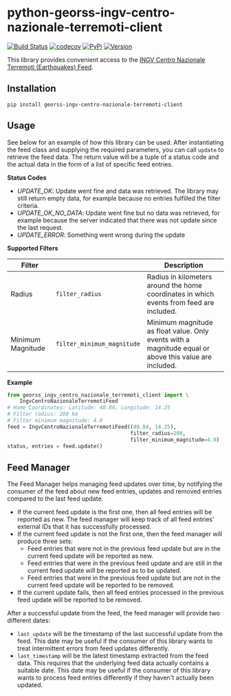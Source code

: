 # python-georss-ingv-centro-nazionale-terremoti-client

[![Build Status](https://github.com/exxamalte/python-georss-ingv-centro-nazionale-terremoti-clientworkflows/CI/badge.svg?branch=master)](https://github.com/exxamalte/python-georss-ingv-centro-nazionale-terremoti-client/actions?workflow=CI)
[![codecov](https://codecov.io/gh/exxamalte/python-georss-ingv-centro-nazionale-terremoti-client/branch/master/graph/badge.svg?token=PHASSFXFVU)](https://codecov.io/gh/exxamalte/python-georss-ingv-centro-nazionale-terremoti-client)
[![PyPi](https://img.shields.io/pypi/v/georss-ingv-centro-nazionale-terremoti-client.svg)](https://pypi.python.org/pypi/georss-ingv-centro-nazionale-terremoti-client)
[![Version](https://img.shields.io/pypi/pyversions/georss-ingv-centro-nazionale-terremoti-client.svg)](https://pypi.python.org/pypi/georss-ingv-centro-nazionale-terremoti-client)

This library provides convenient access to the [INGV Centro Nazionale Terremoti (Earthquakes) Feed](http://cnt.rm.ingv.it/).

## Installation
`pip install georss-ingv-centro-nazionale-terremoti-client`

## Usage
See below for an example of how this library can be used. After instantiating 
the feed class and supplying the required parameters, you can call `update` to 
retrieve the feed data. The return value will be a tuple of a status code and 
the actual data in the form of a list of specific feed entries.

**Status Codes**
* _UPDATE_OK_: Update went fine and data was retrieved. The library may still return empty data, for example because no entries fulfilled the filter criteria.
* _UPDATE_OK_NO_DATA_: Update went fine but no data was retrieved, for example because the server indicated that there was not update since the last request.
* _UPDATE_ERROR_: Something went wrong during the update

**Supported Filters**

| Filter            |                            | Description |
|-------------------|----------------------------|-------------|
| Radius            | `filter_radius`            | Radius in kilometers around the home coordinates in which events from feed are included. |
| Minimum Magnitude | `filter_minimum_magnitude` | Minimum magnitude as float value. Only events with a magnitude equal or above this value are included. |

**Example**
```python
from georss_ingv_centro_nazionale_terremoti_client import \
    IngvCentroNazionaleTerremotiFeed
# Home Coordinates: Latitude: 40.84, Longitude: 14.25
# Filter radius: 200 km
# Filter minimum magnitude: 4.0
feed = IngvCentroNazionaleTerremotiFeed((40.84, 14.25), 
                                        filter_radius=200, 
                                        filter_minimum_magnitude=4.0)
status, entries = feed.update()
```

## Feed Manager

The Feed Manager helps managing feed updates over time, by notifying the 
consumer of the feed about new feed entries, updates and removed entries 
compared to the last feed update.

* If the current feed update is the first one, then all feed entries will be 
  reported as new. The feed manager will keep track of all feed entries' 
  external IDs that it has successfully processed.
* If the current feed update is not the first one, then the feed manager will 
  produce three sets:
  * Feed entries that were not in the previous feed update but are in the 
    current feed update will be reported as new.
  * Feed entries that were in the previous feed update and are still in the 
    current feed update will be reported as to be updated.
  * Feed entries that were in the previous feed update but are not in the 
    current feed update will be reported to be removed.
* If the current update fails, then all feed entries processed in the previous
  feed update will be reported to be removed.

After a successful update from the feed, the feed manager will provide two
different dates:

* `last_update` will be the timestamp of the last successful update from the
  feed. This date may be useful if the consumer of this library wants to
  treat intermittent errors from feed updates differently.
* `last_timestamp` will be the latest timestamp extracted from the feed data. 
  This requires that the underlying feed data actually contains a suitable 
  date. This date may be useful if the consumer of this library wants to 
  process feed entries differently if they haven't actually been updated.
